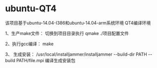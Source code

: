 # ubuntu-QT4

该项目基于ubuntu-14.04-I386和ubuntu-14.04-arm系统环境
QT4编译环境

1、生产make文件： 切换到项目目录执行 qmake ./项目配置文件

2、执行gcc编译： make

3、 生成安装： /usr/local/installjammer/installjammer --build-dir PATH --build PATH/file.mpi 编译生成安装包